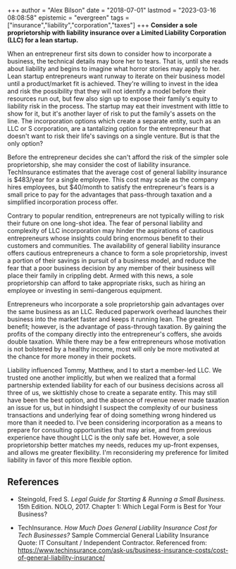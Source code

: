 +++
author = "Alex Bilson"
date = "2018-07-01"
lastmod = "2023-03-16 08:08:58"
epistemic = "evergreen"
tags = ["insurance","liability","corporation","taxes"]
+++
**Consider a sole proprietorship with liability insurance over a Limited Liability Corporation (LLC) for a lean startup.**

When an entrepreneur first sits down to consider how to incorporate a business, the technical details may bore her to tears. That is, until she reads about liability and begins to imagine what horror stories may apply to her. Lean startup entrepreneurs want runway to iterate on their business model until a product/market fit is achieved. They're willing to invest in the idea and risk the possibility that they will not identify a model before their resources run out, but few also sign up to expose their family's equity to liability risk in the process. The startup may eat their investment with little to show for it, but it's another layer of risk to put the family's assets on the line. The incorporation options which create a separate entity, such as an LLC or S corporation, are a tantalizing option for the entrepreneur that doesn't want to risk their life's savings on a single venture. But is that the only option?

Before the entrepreneur decides she can't afford the risk of the simpler sole proprietorship, she may consider the cost of liability insurance. TechInsurance estimates that the average cost of general liability insurance is $483/year for a single employee. This cost may scale as the company hires employees, but $40/month to satisfy the entrepreneur's fears is a small price to pay for the advantages that pass-through taxation and a simplified incorporation process offer.

Contrary to popular rendition, entrepreneurs are not typically willing to risk their future on one long-shot idea. The fear of personal liability  and complexity of LLC incorporation may hinder the aspirations of cautious entrepreneurs whose insights could bring enormous benefit to their customers and communities. The availability of general liability insurance offers cautious entrepreneurs a chance to form a sole proprietorship, invest a portion of their savings in pursuit of a business model, and reduce the fear that a poor business decision by any member of their business will place their family in crippling debt. Armed with this news, a sole proprietorship can afford to take appropriate risks, such as hiring an employee or investing in semi-dangerous equipment.

Entrepreneurs who incorporate a sole proprietorship gain advantages over the same business as an LLC. Reduced paperwork overhead launches their business into the market faster and keeps it running lean. The greatest benefit; however, is the advantage of pass-through taxation. By gaining the profits of the company directly into the entrepreneur's coffers, she avoids double taxation. While there may be a few entrepreneurs whose motivation is not bolstered by a healthy income, most will only be more motivated at the chance for more money in their pockets.

Liability influenced Tommy, Matthew, and I to start a member-led LLC. We trusted one another implicitly, but when we realized that a formal partnership extended liability for each of our business decisions across all three of us, we skittishly chose to create a separate entity. This may still have been the best option, and the absence of revenue never made taxation an issue for us, but in hindsight I suspect the complexity of our business transactions and underlying fear of doing something wrong hindered us more than it needed to. I've been considering incorporation as a means to prepare for consulting opportunities that may arise, and from previous experience have thought LLC is the only safe bet. However, a sole proprietorship better matches my needs, reduces my up-front expenses, and allows me greater flexibility. I'm reconsidering my preference for limited liability in favor of this more flexible option.

## References

- Steingold, Fred S. _Legal Guide for Starting & Running a Small Business._ 15th Edition. NOLO, 2017. Chapter 1: Which Legal Form is Best for Your Business?

- TechInsurance. _How Much Does General Liability Insurance Cost for Tech Businesses?_ Sample Commercial General Liability Insurance Quote: IT Consultant / Independent Contractor. Referenced from: https://www.techinsurance.com/ask-us/business-insurance-costs/cost-of-general-liability-insurance/
